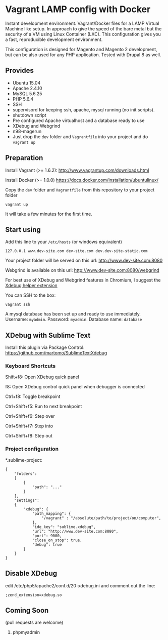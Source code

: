 # Vagrant LAMP config with Docker

Instant development environment. Vagrant/Docker files for a LAMP Virtual Machine like setup. In approach to give the speed of the bare metal but the security of a VM using Linux Container (LXC). This configuration gives you a fast, reproducible development environment.

This configuration is designed for Magento and Magento 2 development, but can be also used for any PHP application. Tested with Drupal 8 as well.

## Provides

  * Ubuntu 15.04
  * Apache 2.4.10
  * MySQL 5.6.25
  * PHP 5.6.4
  * SSH
  * supervisord for keeping ssh, apache, mysql running (no init scripts).
  * shutdown script
  * Pre configured Apache virtualhost and a database ready to use
  * XDebug and Webgrind
  * n98-magerun
  * Just drop the `dev` folder and `Vagrantfile` into your project and do `vagrant up`

## Preparation

Install Vagrant (>= 1.6.2): http://www.vagrantup.com/downloads.html

Install Docker (>= 1.0.0) https://docs.docker.com/installation/ubuntulinux/

Copy the `dev` folder and `Vagrantfile` from this repository to your project folder

    vagrant up

It will take a few minutes for the first time.

## Start using

Add this line to your `/etc/hosts` (or windows equivalent)

    127.0.0.1 www.dev-site.com dev-site.com dev.dev-site-static.com

Your project folder will be served on this url: http://www.dev-site.com:8080

Webgrind is available on this url: http://www.dev-site.com:8080/webgrind

For best use of XDebug and Webgrind features in Chromium, I suggest the [Xdebug helper extension](https://chrome.google.com/webstore/detail/xdebug-helper/eadndfjplgieldjbigjakmdgkmoaaaoc)

You can SSH to the box:

    vagrant ssh

A mysql database has been set up and ready to use immediately. Username: `myadmin`. Password: `myadmin`. Database name: `database`

## XDebug with Sublime Text

Install this plugin via Package Control: https://github.com/martomo/SublimeTextXdebug

### Keyboard Shortcuts

Shift+f8: Open XDebug quick panel

f8: Open XDebug control quick panel when debugger is connected

Ctrl+f8: Toggle breakpoint

Ctrl+Shift+f5: Run to next breakpoint

Ctrl+Shift+f6: Step over

Ctrl+Shift+f7: Step into

Ctrl+Shift+f8: Step out

### Project configuration

*.sublime-project:

    {
        "folders":
        [
            {
                "path": "..."
            }
        ],
        "settings":
        {
            "xdebug": {
                "path_mapping": {
                    "/vagrant" : "/absolute/path/to/project/on/computer",
                },
                "ide_key": "sublime.xdebug",
                "url": "http://www.dev-site.com:8080",
                "port": 9000,
                "close_on_stop": true,
                "debug": true
            }
        }
    }

## Disable XDebug

edit /etc/php5/apache2/conf.d/20-xdebug.ini and comment out the line:

```
;zend_extension=xdebug.so
```

## Coming Soon

(pull requests are welcome)

1. phpmyadmin
